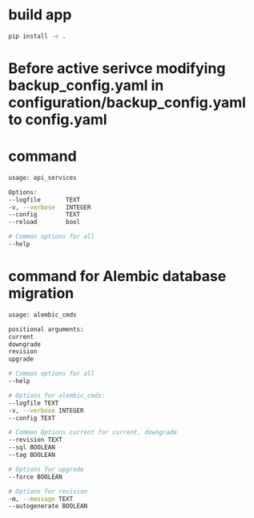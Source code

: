 
# build app
```bash
pip install -e .
```

# Before active serivce modifying backup_config.yaml in configuration/backup_config.yaml to config.yaml


# command
```bash
usage: api_services

Options:
--logfile       TEXT
-v, --verbose   INTEGER
--config        TEXT
--reload        bool

# Common options for all
--help
```

# command for Alembic database migration 
```bash
usage: alembic_cmds

positional arguments:
current 
downgrade
revision
upgrade

# Common options for all
--help

# Options for alembic_cmds:
--logfile TEXT
-v, --verbose INTEGER
--config TEXT

# Common Options current for current, downgrade
--revision TEXT
--sql BOOLEAN
--tag BOOLEAN

# Options for upgrade
--force BOOLEAN

# Options for revision
-m, --message TEXT
--autogenerate BOOLEAN
```
